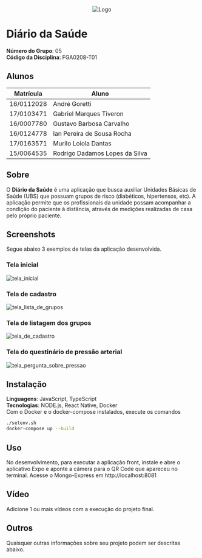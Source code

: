 <p align="center">
    <img src="docs/img/logo.png" alt="Logo">
</p>

# Diário da Saúde

**Número do Grupo**: 05<br>
**Código da Disciplina**: FGA0208-T01<br>

## Alunos
|Matrícula | Aluno |
| -- | -- |
| 16/0112028  |  André Goretti |
| 17/0103471  | Gabriel Marques Tiveron |
| 16/0007780  | Gustavo Barbosa Carvalho |
| 16/0124778 | Ian Pereira de Sousa Rocha |
| 17/0163571 | Murilo Loiola Dantas |
| 15/0064535 | Rodrigo Dadamos Lopes da Silva |

## Sobre 
O **Diário da Saúde** é uma aplicação que busca auxiliar Unidades Básicas de Saúde (UBS) que possuam grupos de risco (diabéticos, hipertensos, etc). A aplicação permite que os profissionais da unidade possam acompanhar a condição do paciente à distância, através de medições realizadas de casa pelo próprio paciente.

## Screenshots

Segue abaixo 3 exemplos de telas da aplicação desenvolvida. 

### Tela inicial
![tela_inicial](docs/img/tela_inicial.jpg)

### Tela de cadastro
![tela_lista_de_grupos](docs/img/tela_lista_de_grupos.jpg)

### Tela de listagem dos grupos
![tela_de_cadastro](docs/img/tela_de_cadastro.jpg)

### Tela do questinário de pressão arterial
![tela_pergunta_sobre_pressao](docs/img/tela_pergunta_sobre_pressao.jpg)


## Instalação 
**Linguagens**: JavaScript, TypeScript<br>
**Tecnologias**: NODE.js, React Native, Docker<br>
Com o Docker e o docker-compose instalados, execute os comandos

```bash
./setenv.sh
docker-compose up --build
```

## Uso 
No desenvolvimento, para executar a aplicação front, instale e abre o aplicativo Expo e aponte a câmera para o QR Code que apareceu no terminal.
Acesse o Mongo-Express em http://localhost:8081

## Vídeo
Adicione 1 ou mais vídeos com a execução do projeto final.

## Outros 
Quaisquer outras informações sobre seu projeto podem ser descritas abaixo.
